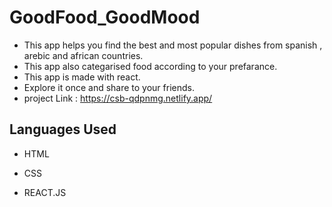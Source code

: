 # GoodFood_GoodMood
- This app helps you find the best and most popular dishes from spanish , arebic and african countries.
- This app also categarised food according to your prefarance.
- This app is made with react.
- Explore it once and share to your friends.
- project Link : https://csb-qdpnmg.netlify.app/

## Languages Used
- HTML

- CSS

- REACT.JS

